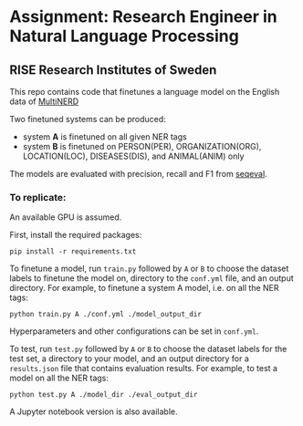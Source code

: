# Assignment: Research Engineer in Natural Language Processing
## RISE Research Institutes of Sweden

This repo contains code that finetunes a language model on the English data of [MultiNERD](<https://aclanthology.org/2022.findings-naacl.60.pdf>)

Two finetuned systems can be produced: 
* system **A** is finetuned on all given NER tags
* system **B** is finetuned on PERSON(PER), ORGANIZATION(ORG), LOCATION(LOC), DISEASES(DIS), and ANIMAL(ANIM) only

The models are evaluated with precision, recall and F1 from [seqeval](https://huggingface.co/spaces/evaluate-metric/seqeval/blob/main/seqeval.py).

### To replicate:

An available GPU is assumed.

First, install the required packages:
```
pip install -r requirements.txt
```
To finetune a model, run `train.py` followed by 
`A` or `B` to choose the dataset labels to finetune the model on, 
directory to the `conf.yml` file, and
an output directory. 
For example, to finetune a system A model, i.e. on all the NER tags:
```
python train.py A ./conf.yml ./model_output_dir
```
Hyperparameters and other configurations can be set in `conf.yml`.

To test, run `test.py` followed by 
`A` or `B` to choose the dataset labels for the test set, 
a directory to your model, and 
an output directory for a `results.json` file that contains evaluation results. 
For example, to test a model on all the NER tags:
```
python test.py A ./model_dir ./eval_output_dir
```

A Jupyter notebook version is also available.